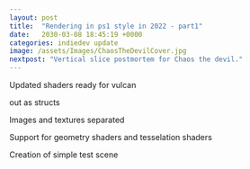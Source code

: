 ```yaml
---
layout: post
title:  "Rendering in ps1 style in 2022 - part1"
date:   2030-03-08 18:45:19 +0000
categories: indiedev update
image: /assets/Images/ChaosTheDevilCover.jpg
nextpost: "Vertical slice postmortem for Chaos the devil."
---
```


Updated shaders ready for vulcan

out as structs

Images and textures separated

Support for geometry shaders and tesselation shaders

Creation of simple test scene